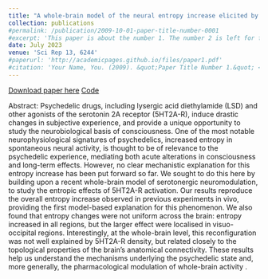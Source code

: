 ```yaml
---
title: "A whole-brain model of the neural entropy increase elicited by psychedelic drugs"
collection: publications
#permalink: /publication/2009-10-01-paper-title-number-0001
#excerpt: 'This paper is about the number 1. The number 2 is left for future work.'
date: July 2023
venue: 'Sci Rep 13, 6244'
#paperurl: 'http://academicpages.github.io/files/paper1.pdf'
#citation: 'Your Name, You. (2009). &quot;Paper Title Number 1.&quot; <i>Journal 1</i>. 1(1).'
---
```


[Download paper here](https://www.nature.com/articles/s41598-023-32649-7)
[Code](https://github.com/paulodder/dmf_entropy)


Abstract:
Psychedelic drugs, including lysergic acid diethylamide (LSD) and other agonists of the serotonin 2A receptor (5HT2A-R), induce drastic changes in subjective experience, and provide a unique opportunity to study the neurobiological basis of consciousness. One of the most notable neurophysiological signatures of psychedelics, increased entropy in spontaneous neural activity, is thought to be of relevance to the psychedelic experience, mediating both acute alterations in consciousness and long-term effects. However, no clear mechanistic explanation for this entropy increase has been put forward so far. We sought to do this here by building upon a recent whole-brain model of serotonergic neuromodulation, to study the entropic effects of 5HT2A-R activation. Our results reproduce the overall entropy increase observed in previous experiments in vivo, providing the first model-based explanation for this phenomenon. We also found that entropy changes were not uniform across the brain: entropy increased in all regions, but the larger effect were localised in visuo-occipital regions. Interestingly, at the whole-brain level, this reconfiguration was not well explained by 5HT2A-R density, but related closely to the topological properties of the brain’s anatomical connectivity. These results help us understand the mechanisms underlying the psychedelic state and, more generally, the pharmacological modulation of whole-brain activity .
